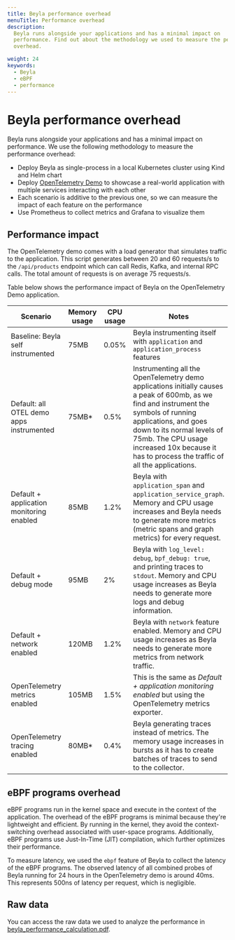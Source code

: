 ```yaml
---
title: Beyla performance overhead
menuTitle: Performance overhead
description:
  Beyla runs alongside your applications and has a minimal impact on
  performance. Find out about the methodology we used to measure the performance
  overhead.

weight: 24
keywords:
  - Beyla
  - eBPF
  - performance
---
```


# Beyla performance overhead

Beyla runs alongside your applications and has a minimal impact on performance.
We use the following methodology to measure the performance overhead:

- Deploy Beyla as single-process in a local Kubernetes cluster using Kind and
  Helm chart
- Deploy [OpenTelemetry Demo](https://opentelemetry.io/docs/demo/architecture/)
  to showcase a real-world application with multiple services interacting with
  each other
- Each scenario is additive to the previous one, so we can measure the impact of
  each feature on the performance
- Use Prometheus to collect metrics and Grafana to visualize them

## Performance impact

The OpenTelemetry demo comes with a load generator that simulates traffic to the
application. This script generates between 20 and 60 requests/s to the
`/api/products` endpoint which can call Redis, Kafka, and internal RPC calls.
The total amount of requests is on average 75 requests/s.

Table below shows the performance impact of Beyla on the OpenTelemetry Demo
application.

| Scenario                                 | Memory usage | CPU usage | Notes                                                                                                                                                                                                                                                                                         |
| ---------------------------------------- | ------------ | --------- | --------------------------------------------------------------------------------------------------------------------------------------------------------------------------------------------------------------------------------------------------------------------------------------------- |
| Baseline: Beyla self instrumented        | 75MB         | 0.05%     | Beyla instrumenting itself with `application` and `application_process` features                                                                                                                                                                                                              |
| Default: all OTEL demo apps instrumented | 75MB\*       | 0.5%      | Instrumenting all the OpenTelemetry demo applications initially causes a peak of 600mb, as we find and instrument the symbols of running applications, and goes down to its normal levels of 75mb. The CPU usage increased 10x because it has to process the traffic of all the applications. |
| Default + application monitoring enabled | 85MB         | 1.2%      | Beyla with `application_span` and `application_service_graph`. Memory and CPU usage increases and Beyla needs to generate more metrics (metric spans and graph metrics) for every request.                                                                                                    |
| Default + debug mode                     | 95MB         | 2%        | Beyla with `log_level: debug`, `bpf_debug: true`, and printing traces to `stdout`. Memory and CPU usage increases as Beyla needs to generate more logs and debug information.                                                                                                                 |
| Default + network enabled                | 120MB        | 1.2%      | Beyla with `network` feature enabled. Memory and CPU usage increases as Beyla needs to generate more metrics from network traffic.                                                                                                                                                            |
| OpenTelemetry metrics enabled            | 105MB        | 1.5%      | This is the same as _Default + application monitoring enabled_ but using the OpenTelemetry metrics exporter.                                                                                                                                                                                  |
| OpenTelemetry tracing enabled            | 80MB\*       | 0.4%      | Beyla generating traces instead of metrics. The memory usage increases in bursts as it has to create batches of traces to send to the collector.                                                                                                                                              |

## eBPF programs overhead

eBPF programs run in the kernel space and execute in the context of the
application. The overhead of the eBPF programs is minimal because they're
lightweight and efficient. By running in the kernel, they avoid the
context-switching overhead associated with user-space programs. Additionally,
eBPF programs use Just-In-Time (JIT) compilation, which further optimizes their
performance.

To measure latency, we used the `ebpf` feature of Beyla to collect the latency
of the eBPF programs. The observed latency of all combined probes of Beyla
running for 24 hours in the OpenTelemetry demo is around 40ms. This represents
500ns of latency per request, which is negligible.

## Raw data

You can access the raw data we used to analyze the performance in
[beyla_performance_calculation.pdf](/media/pdf/beyla_performance_calculation.pdf).
